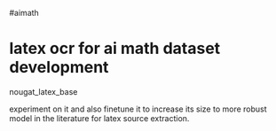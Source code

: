 #aimath

# latex ocr for ai math dataset development

nougat_latex_base 

experiment on it and also finetune it to increase its size to more robust model in the literature for latex source extraction. 


